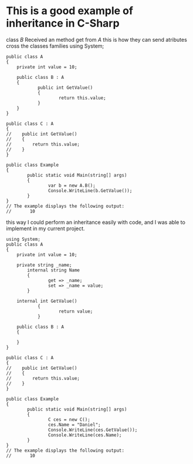 # This is a good example of inheritance in C-Sharp
class *B* Received an method get from *A* this is how they can send atributes cross the classes families
	using System;

	public class A 
	{
		private int value = 10;

		public class B : A
		{
				public int GetValue()
				{
						return this.value;
				}     
		}
	}

	public class C : A
	{
	//    public int GetValue()
	//    {
	//        return this.value;
	//    }
	}

	public class Example
	{
			public static void Main(string[] args)
			{
					var b = new A.B();
					Console.WriteLine(b.GetValue());
			}
	}
	// The example displays the following output:
	//       10

this way I could perform an inheritance easily with code, and I was able to implement in my current project.

	using System;
	public class A 
	{
		private int value = 10;
		
		private string _name;
			internal string Name
			{
					get => _name;
					set => _name = value;
			}

		internal int GetValue()
				{
						return value;
				}   

		public class B : A
		{
					
		}
	}

	public class C : A
	{
	//    public int GetValue()
	//    {
	//        return this.value;
	//    }
	}

	public class Example
	{
			public static void Main(string[] args)
			{
					C ces = new C();
					ces.Name = "Daniel";
					Console.WriteLine(ces.GetValue());
					Console.WriteLine(ces.Name);
			}
	}
	// The example displays the following output:
	//       10